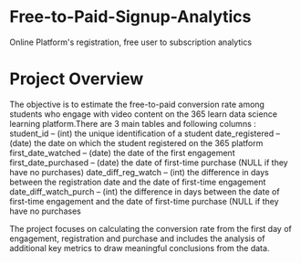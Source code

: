 # Free-to-Paid-Signup-Analytics
Online Platform's registration, free user to subscription analytics 
# Project Overview
The objective is to estimate the free-to-paid conversion rate among students who engage with video content on the 365 learn data science learning platform.There are 3 main tables and following columns : 
student_id – (int) the unique identification of a student
date_registered – (date) the date on which the student registered on the 365 platform
first_date_watched – (date) the date of the first engagement
first_date_purchased – (date) the date of first-time purchase (NULL if they have no purchases)
date_diff_reg_watch – (int) the difference in days between the registration date and the date of first-time engagement
date_diff_watch_purch – (int) the difference in days between the date of first-time engagement and the date of first-time purchase (NULL if they have no purchases

The project focuses on calculating the conversion rate from the first day of engagement, registration and purchase and includes the analysis of additional key metrics to draw meaningful conclusions from the data.
